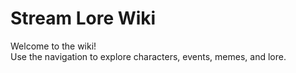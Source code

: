 # Stream Lore Wiki

Welcome to the wiki!  
Use the navigation to explore characters, events, memes, and lore.
